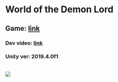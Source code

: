 # World of the Demon Lord

<h2>Game: <a href="https://gamejolt.com/games/WDL/600115">link</a></h2>
<h3>Dev video: <a href="https://youtu.be/a_qXFfZt9TM">link</a><h3>
<p>Unity ver: 2019.4.0f1</p>

<br>
<img src="thumbnail.jpg">
